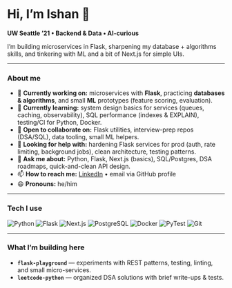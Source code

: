 # Hi, I’m Ishan 👋

**UW Seattle ’21 • Backend & Data • AI-curious**

I’m building microservices in Flask, sharpening my database + algorithms skills, and tinkering with ML and a bit of Next.js for simple UIs.

---

### About me
- 🔭 **Currently working on:** microservices with **Flask**, practicing **databases & algorithms**, and small **ML** prototypes (feature scoring, evaluation).
- 🌱 **Currently learning:** system design basics for services (queues, caching, observability), SQL performance (indexes & EXPLAIN), testing/CI for Python, Docker.
- 👯 **Open to collaborate on:** Flask utilities, interview-prep repos (DSA/SQL), data tooling, small ML helpers.
- 🤔 **Looking for help with:** hardening Flask services for prod (auth, rate limiting, background jobs), clean architecture, testing patterns.
- 💬 **Ask me about:** Python, Flask, Next.js (basics), SQL/Postgres, DSA roadmaps, quick-and-clean API design.
- 📫 **How to reach me:** [LinkedIn](https://www.linkedin.com/in/ishansingh10/) • email via GitHub profile
- 😄 **Pronouns:** he/him

---

### Tech I use
<p>
  <img alt="Python" src="https://img.shields.io/badge/Python-3776AB?logo=python&logoColor=white">
  <img alt="Flask" src="https://img.shields.io/badge/Flask-000000?logo=flask&logoColor=white">
  <img alt="Next.js" src="https://img.shields.io/badge/Next.js-000000?logo=nextdotjs&logoColor=white">
  <img alt="PostgreSQL" src="https://img.shields.io/badge/PostgreSQL-316192?logo=postgresql&logoColor=white">
  <img alt="Docker" src="https://img.shields.io/badge/Docker-2496ED?logo=docker&logoColor=white">
  <img alt="PyTest" src="https://img.shields.io/badge/PyTest-0A9EDC?logo=pytest&logoColor=white">
  <img alt="Git" src="https://img.shields.io/badge/Git-F05032?logo=git&logoColor=white">
</p>

---

### What I’m building here
- **`flask-playground`** — experiments with REST patterns, testing, linting, and small micro-services.
- **`leetcode-python`** — organized DSA solutions with brief write-ups & tests.
